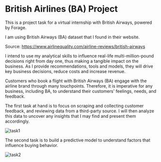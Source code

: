 # British Airlines (BA) Project

This is a project task for a virtual internship with British Airways, powered by Forage.

I am using British Airways (BA) dataset that I found in their website. 

Source: https://www.airlinequality.com/airline-reviews/british-airways

I intend to use my analytical skills to influence real-life multi-million-pound decisions right from day one, thus making a tangible impact on the business. As I provide recommendations, tools and models, they will drive key business decisions, reduce costs and increase revenue.

Customers who book a flight with British Airways (BA) engage with the airline brand through many touchpoints. Therefore, it is imperative for any business, including BA, to understand their customers' feelings, needs, and feedback.

The first task at hand is to focus on scraping and collecting customer feedback, and reviewing data from a third-party source. I will then analyze this data to uncover any insights that I may find and present them accordingly.

![task1](https://github.com/jfbfacistol/BritishAirwaysRepo/assets/116970725/4506ca56-934d-4bab-9133-c7fb4095b32b)

The second task is to build a predictive model to understand factors that influence buying behavior.

![task2](https://github.com/jfbfacistol/BritishAirwaysRepo/assets/116970725/5e677ef7-7d05-45ce-8e47-1c5859b75bdb)
